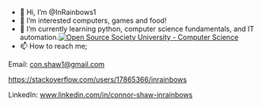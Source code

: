 - 👋 Hi, I’m @InRainbows1
- 👀 I’m interested computers, games and food!
- 🌱 I’m currently learning python, computer science fundamentals, and IT automation.<a href="https://github.com/ossu/computer-science"><img alt="Open Source Society University - Computer Science" src="https://img.shields.io/badge/OSSU-computer--science-blue.svg"></a>
- 📫 How to reach me;

Email: con.shaw1@gmail.com

https://stackoverflow.com/users/17865366/inrainbows

LinkedIn: www.linkedin.com/in/connor-shaw-inrainbows

<!---
InRainbows1/InRainbows1 is a ✨ special ✨ repository because its `README.md` (this file) appears on your GitHub profile.
You can click the Preview link to take a look at your changes.
--->
